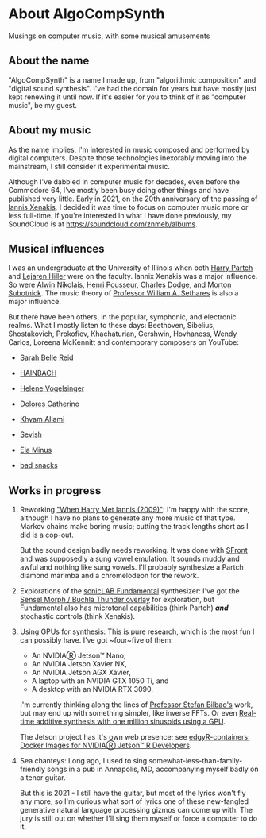 # About AlgoCompSynth
Musings on computer music, with some musical amusements

## About the name

"AlgoCompSynth" is a name I made up, from "algorithmic composition" and
"digital sound synthesis". I've had the domain for years but have mostly just
kept renewing it until now. If it's easier for you to think of it as "computer
music", be my guest.

## About my music

As the name implies, I'm interested in music composed and performed by digital
computers. Despite those technologies inexorably moving into the mainstream, I still consider it experimental music.

Although I've dabbled in computer music for decades, even before the Commodore 64, I've mostly been busy doing other things and have published very little. 
Early in 2021, on the 20th anniversary of the passing of [Iannis Xenakis](https://en.wikipedia.org/wiki/Iannis_Xenakis),
I decided it was time to focus on computer music more or less 
full-time. If you're interested in what I have done previously, my SoundCloud 
is at <https://soundcloud.com/znmeb/albums>.

## Musical influences

I was an undergraduate at the University of Illinois when both [Harry 
Partch](https://en.wikipedia.org/wiki/Harry_Partch) and 
[Lejaren Hiller](https://en.wikipedia.org/wiki/Lejaren_Hiller) 
were on the faculty. Iannix Xenakis was a major influence. So were [Alwin 
Nikolais](https://en.wikipedia.org/wiki/Alwin_Nikolais), [Henri 
Pousseur](https://en.wikipedia.org/wiki/Henri_Pousseur),
[Charles Dodge](https://en.wikipedia.org/wiki/Charles_Dodge_(composer)), and [Morton 
Subotnick](https://en.wikipedia.org/wiki/Morton_Subotnick). The music theory 
of [Professor William A. 
Sethares](https://en.wikipedia.org/wiki/William_Sethares)
is also a major influence.

But there have been others, in the popular, symphonic, and electronic realms. 
What I mostly listen to these days: Beethoven, Sibelius, Shostakovich, 
Prokofiev, Khachaturian, Gershwin, Hovhaness, Wendy Carlos, Loreena McKennitt 
and contemporary composers on YouTube:

-   [Sarah Belle Reid](https://www.youtube.com/user/sarahbellereid)

-   [HAINBACH](https://www.youtube.com/user/Hainbach101)

-   [Helene Vogelsinger](https://www.youtube.com/user/L3ine)

-   [Dolores Catherino](https://www.youtube.com/c/dolomuse)

-   [Khyam Allami](https://www.youtube.com/user/khyamallami)

-   [Sevish](https://www.youtube.com/c/Sevish)

-   [Ela Minus](https://www.youtube.com/channel/UCoRNtzYfful7ygcuC8HMQEg)

-   [bad snacks](https://www.youtube.com/channel/UCBCI_QCAMe1hx8UNyvJlM_Q)

## Works in progress

1.  Reworking ["When Harry Met Iannis 
(2009)"](https://soundcloud.com/znmeb/sets/when-harry-met-iannis-2009): I'm 
happy with the score, although I have no plans to generate any more music of 
that type. Markov chains make boring music; cutting the track lengths short as
I did is a cop-out.

    But the sound design badly needs reworking. It was done with 
    [SFront](https://john-lazzaro.github.io/sa/sfman/index.html) and was 
    supposedly a sung vowel emulation. It sounds muddy and awful and 
    nothing like sung vowels. I'll probably synthesize a Partch diamond
    marimba and a chromelodeon for the rework.

2.  Explorations of the [sonicLAB
Fundamental](https://www.sonic-lab.com/fundamental/) synthesizer: I've got the
[Sensel Morph / Buchla Thunder
overlay](https://morph.sensel.com/pages/sonic-lab-fundamental-and-buchla-thunder-overlay)
for exploration, but Fundamental also has microtonal capabilities (think
Partch) ***and*** stochastic controls (think Xenakis).

3.  Using GPUs for synthesis: This is pure research, which is the most fun I
can possibly have. I've got ~four~five of them:

    -   An NVIDIAⓇ Jetson™ Nano,
    -   An NVIDIA Jetson Xavier NX,
    -   An NVIDIA Jetson AGX Xavier,
    -   A laptop with an NVIDIA GTX 1050 Ti, and
    -   A desktop with an NVIDIA RTX 3090.

    I'm currently thinking along the lines of [Professor Stefan 
    Bilbao's](https://www.acoustics.ed.ac.uk/group-members/dr-stefan-bilbao/)
    work, but may end up with something simpler, like
    inverse FFTs. Or even [Real-time additive synthesis with one million
    sinusoids using a 
    GPU](https://www.aes.org/e-lib/online/browse.cfm?elib=15259).
    
    The Jetson project has it's own web presence; see [edgyR-containers:
    Docker Images for NVIDIAⓇ Jetson™ R
    Developers](https://github.com/edgyR/edgyR-containers).

4.  Sea chanteys: Long ago, I used to sing somewhat-less-than-family-friendly
songs in a pub in Annapolis, MD, accompanying myself badly on a tenor guitar.

    But this is 2021 - I still have the guitar, but most of the lyrics won't
    fly any more, so I'm curious what sort of lyrics one of these new-fangled
    generative natural language processing gizmos can come up with. The jury
    is still out on whether I'll sing them myself or force a computer to do
    it.
